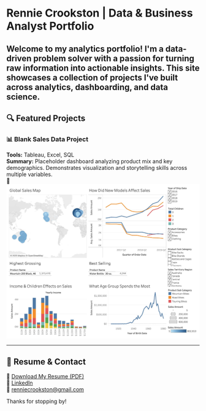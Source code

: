 # Rennie Crookston | Data & Business Analyst Portfolio

Welcome to my analytics portfolio! I'm a data-driven problem solver with a passion for turning raw information into actionable insights. This site showcases a collection of projects I've built across analytics, dashboarding, and data science.
---

## 🔍 Featured Projects

### 📊 Blank Sales Data Project
**Tools:** Tableau, Excel, SQL  
**Summary:** Placeholder dashboard analyzing product mix and key demographics. Demonstrates visualization and storytelling skills across multiple variables.  
📸 ![Dashboard Screenshot](assets/dashboard-preview.jpg)

---

## 📄 Resume & Contact

📄 [Download My Resume (PDF)](assets/resume.pdf)  
🔗 [LinkedIn](https://www.linkedin.com/in/renniecrookston)  
📧 renniecrookston@gmail.com

Thanks for stopping by!
